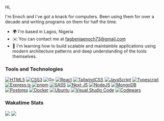 Hi,

I'm Enoch and i've got a knack for computers. Been using them for over a decade and writing programs on them for half the time.

- 🌍 I'm based in Lagos, Nigeria
- ✉️ You can contact me at [fagbenjaenoch73@gmail.com](mailto:fagbenjaenoch73@gmail.com)
- 🧠 I'm learning how to build scalable and maintainble applications using modern architecture patterns and deep understanding of the tools themselves.

### Tools and Technologies

[![HTML5](https://img.shields.io/badge/HTML5-E34F26?style=flat&logo=html5&logoColor=white)](#)
[![CSS3](https://img.shields.io/badge/CSS3-1572B6?style=flat&logo=css3&logoColor=white)](#)
![Go](https://img.shields.io/badge/Go-00ADD8?style=flat&logo=go&logoColor=white)
[![React](https://img.shields.io/badge/React-61DAFB?style=flat&logo=react&logoColor=black)](#)
[![TailwindCSS](https://img.shields.io/badge/Tailwind_CSS-06B6D4?style=flat&logo=tailwind-css&logoColor=white)](#)
[![JavaScript](https://img.shields.io/badge/JavaScript-323330?style=flat&logo=javascript&logoColor=F7DF1E)](#)
[![Typescript](https://img.shields.io/badge/TypeScript-3178C6?style=flat&logo=typescript&logoColor=white)](#)
[![Express.js](https://img.shields.io/badge/Express.js-000000?logo=express&logoColor=fff&style=flat)](#)
[![pnpm](https://img.shields.io/badge/pnpm-F69220?logo=pnpm&logoColor=fff)](#)
[![SASS](https://img.shields.io/badge/Sass-CC6699?style=flat&logo=sass&logoColor=white)](#)
[![Next JS](https://img.shields.io/badge/Next-black?style=for-the-badge&logo=next.js&logoColor=white)](#)
[![NodeJS](https://img.shields.io/badge/Node.js-339933?style=flat&logo=node.js&logoColor=white)](#)
[![MongoDB](https://img.shields.io/badge/MongoDB-47A248?style=flat&logo=mongodb&logoColor=white)](#)
[![Postgres](https://img.shields.io/badge/PostgreSQL-4169E1?style=flat&logo=postgresql&logoColor=white)](#)
[![Docker](https://img.shields.io/badge/Docker-2496ED?logo=docker&logoColor=fff)](#)
[![Ubuntu](https://img.shields.io/badge/Ubuntu-E95420?style=flat&logo=ubuntu&logoColor=white)](#)
[![Visual Studio Code](https://custom-icon-badges.demolab.com/badge/Visual%20Studio%20Code-0078d7.svg?logo=vsc&logoColor=white)](#)
[![Codewars](https://img.shields.io/badge/Codewars-B1361E?logo=codewars&logoColor=fff)](#)

### Wakatime Stats
<a href="https://wakatime.com"><img src="https://wakatime.com/share/@sage_of_light/e217308b-c2bd-48c7-b3da-7cd813d8ad1c.png" /></a>
<a href="http://www.github.com/fagbenjaenoch"><img src="https://github-readme-streak-stats.herokuapp.com/?user=fagbenjaenoch&stroke=ffffff&background=1c1917&ring=f97316&fire=f97316&currStreakNum=ffffff&currStreakLabel=f97316&sideNums=ffffff&sideLabels=ffffff&dates=ffffff&hide_border=true" /></a>
